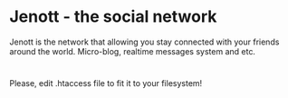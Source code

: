 # Jenott - the social network

Jenott is the network that allowing you stay connected with your friends around the world. Micro-blog, realtime messages system and etc.

#

Please, edit .htaccess file to fit it to your filesystem!
